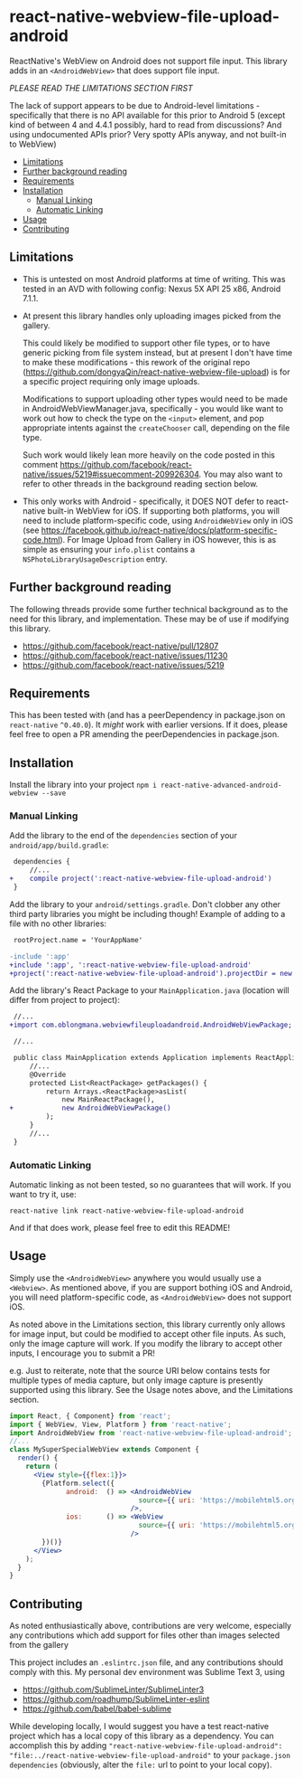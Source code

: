 # react-native-webview-file-upload-android
ReactNative's WebView on Android does not support file input. This library
adds in an `<AndroidWebView>` that does support file input.

*PLEASE READ THE LIMITATIONS SECTION FIRST*

The lack of support appears to be due to Android-level limitations -
specifically that there is no API available for this prior to Android 5 (except
kind of between 4 and 4.4.1 possibly, hard to read from discussions? And using
undocumented APIs prior? Very spotty APIs anyway, and not built-in to WebView)

<!-- MarkdownTOC -->

- [Limitations](#limitations)
- [Further background reading](#further-background-reading)
- [Requirements](#requirements)
- [Installation](#installation)
  - [Manual Linking](#manual-linking)
  - [Automatic Linking](#automatic-linking)
- [Usage](#usage)
- [Contributing](#contributing)

<!-- /MarkdownTOC -->

## Limitations
- This is untested on most Android platforms at time of writing. This was tested
in an AVD with following config: Nexus 5X API 25 x86, Android 7.1.1.

- At present this library handles only uploading images picked from the gallery.

  This could likely be modified to support other file types, or to have generic
  picking from file system instead, but at present I don't have time to make
  these modifications - this rework of the original repo
  (https://github.com/dongyaQin/react-native-webview-file-upload) is for a
  specific project requiring only image uploads.

  Modifications to support uploading other types would need to be made in
  AndroidWebViewManager.java, specifically - you would like want to work out how
  to check the type on the `<input>` element, and pop appropriate intents
  against the `createChooser` call, depending on the file type.

  Such work would likely lean more heavily on the code posted in this comment
  https://github.com/facebook/react-native/issues/5219#issuecomment-209926304.
  You may also want to refer to other threads in the background reading section
  below.

- This only works with Android - specifically, it DOES NOT defer to react-native
built-in WebView for iOS. If supporting both platforms, you will need to include
platform-specific code, using `AndroidWebView` only in iOS (see
https://facebook.github.io/react-native/docs/platform-specific-code.html). For
Image Upload from Gallery in iOS however, this is as simple as ensuring your
`info.plist` contains a `NSPhotoLibraryUsageDescription` entry.

## Further background reading
The following threads provide some further technical background as to the need
for this library, and implementation. These may be of use if modifying this
library.
- https://github.com/facebook/react-native/pull/12807
- https://github.com/facebook/react-native/issues/11230
- https://github.com/facebook/react-native/issues/5219

## Requirements
This has been tested with (and has a peerDependency in package.json on
`react-native` `^0.40.0`). It _might_ work with earlier versions. If it does,
please feel free to open a PR amending the peerDependencies in package.json.

## Installation

Install the library into your project
`npm i react-native-advanced-android-webview --save`

### Manual Linking

Add the library to the end of the `dependencies` section of your
`android/app/build.gradle`:

```diff
 dependencies {
     //...
+    compile project(':react-native-webview-file-upload-android')
 }
```

Add the library to your `android/settings.gradle`. Don't clobber any other third
party libraries you might be including though! Example of adding to a file with
no other libraries:
```diff
 rootProject.name = 'YourAppName'

-include ':app'
+include ':app', ':react-native-webview-file-upload-android'
+project(':react-native-webview-file-upload-android').projectDir = new File(rootProject.projectDir, '../node_modules/react-native-webview-file-upload-android/android')
```


Add the library's React Package to your `MainApplication.java` (location will
differ from project to project):
```diff
 //...
+import com.oblongmana.webviewfileuploadandroid.AndroidWebViewPackage;

 //...

 public class MainApplication extends Application implements ReactApplication {
     //...
     @Override
     protected List<ReactPackage> getPackages() {
         return Arrays.<ReactPackage>asList(
             new MainReactPackage(),
+            new AndroidWebViewPackage()
         );
     }
     //...
 }
```
### Automatic Linking
Automatic linking as not been tested, so no guarantees that will work. If you
want to try it, use:
```shell
react-native link react-native-webview-file-upload-android
```
And if that does work, please feel free to edit this README!

## Usage
Simply use the `<AndroidWebView>` anywhere you would usually use a `<Webview>`.
As mentioned above, if you are support bothing iOS and Android, you will need
platform-specific code, as `<AndroidWebView>` does not support iOS.

As noted above in the Limitations section, this library currently only
allows for image input, but could be modified to accept other file inputs. As
such, only the image capture will work. If you modify the library to accept
other inputs, I encourage you to submit a PR!

e.g.
Just to reiterate, note that the source URI below contains tests for multiple
types of media capture, but only image capture is presently supported using
this library. See the Usage notes above, and the Limitations section.
```jsx
import React, { Component} from 'react';
import { WebView, View, Platform } from 'react-native';
import AndroidWebView from 'react-native-webview-file-upload-android';
//...
class MySuperSpecialWebView extends Component {
  render() {
    return (
      <View style={{flex:1}}>
        {Platform.select({
              android:  () => <AndroidWebView
                                source={{ uri: 'https://mobilehtml5.org/ts/?id=23' }}
                              />,
              ios:      () => <WebView
                                source={{ uri: 'https://mobilehtml5.org/ts/?id=23' }}
                              />
        })()}
      </View>
    );
  }
}
```

## Contributing
As noted enthusiastically above, contributions are very welcome, especially any
contributions which add support for files other than images selected from the
gallery

This project includes an `.eslintrc.json` file, and any contributions should
comply with this. My personal dev environment was Sublime Text 3, using
- https://github.com/SublimeLinter/SublimeLinter3
- https://github.com/roadhump/SublimeLinter-eslint
- https://github.com/babel/babel-sublime

While developing locally, I would suggest you have a test react-native project
which has a local copy of this library as a dependency. You can accomplish this
by adding
`"react-native-webview-file-upload-android": "file:../react-native-webview-file-upload-android"`
to your `package.json` `dependencies` (obviously, alter the `file:` url to
point to your local copy).
